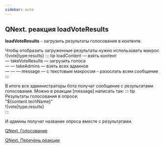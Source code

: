 ```yaml
---
sidebar: auto
---
```


## QNext. реакция loadVoteResults

**loadVoteResults** - загрузить результаты голосования в контенте. 

Чтобы отобразить загруженные результаты нужно использовать макрос !{vote|type:results} 
::: tip
 loadContent — взять контент<br>— takeVoteResults — загрузить голоса<br>— — takeAdmins — взять всех админов<br>— — — message — с текстовым макросом - разослать всем сообщение<br>
:::

В итоге все администраторы бота получат сообщение с результатами голосования. Можно в реакции [message] написать так: 
::: tip
Результаты голосования в опросе:<br>"${content.techName}"<br> !{vote|type:results}<br>
:::

И админы получат название опроса вместе с результатами.





[QNext. Голосование](/docs-test/ph/QNext-admin-vote-about-07-05)

[QNext. Перечень реакции](/docs-test/ph/QNext-admin-reaction-about-05-01)